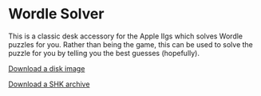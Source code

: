 #  Wordle Solver

This is a classic desk accessory for the Apple IIgs which solves Wordle puzzles for you.  Rather than being the game, this can be used to solve the puzzle for you by telling you the best guesses (hopefully).

[Download a disk image](https://github.com/jeremysrand/wordlesolve/releases/download/1.0/wordlesolve.2mg)

[Download a SHK archive](https://github.com/jeremysrand/wordlesolve/releases/download/1.0/wordlesolve.shk)
